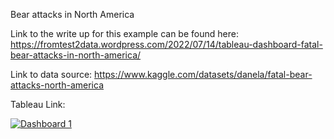Bear attacks in North America

Link to the write up for this example can be found here:
https://fromtest2data.wordpress.com/2022/07/14/tableau-dashboard-fatal-bear-attacks-in-north-america/

Link to data source:
https://www.kaggle.com/datasets/danela/fatal-bear-attacks-north-america

Tableau Link:
<div class='tableauPlaceholder' id='viz1658913897904' style='position: relative'><noscript><a href='#'><img alt='Dashboard 1 ' src='https:&#47;&#47;public.tableau.com&#47;static&#47;images&#47;Be&#47;BearAttacksNA&#47;Dashboard1&#47;1_rss.png' style='border: none' /></a></noscript><object class='tableauViz'  style='display:none;'><param name='host_url' value='https%3A%2F%2Fpublic.tableau.com%2F' /> <param name='embed_code_version' value='3' /> <param name='site_root' value='' /><param name='name' value='BearAttacksNA&#47;Dashboard1' /><param name='tabs' value='no' /><param name='toolbar' value='yes' /><param name='static_image' value='https:&#47;&#47;public.tableau.com&#47;static&#47;images&#47;Be&#47;BearAttacksNA&#47;Dashboard1&#47;1.png' /> <param name='animate_transition' value='yes' /><param name='display_static_image' value='yes' /><param name='display_spinner' value='yes' /><param name='display_overlay' value='yes' /><param name='display_count' value='yes' /><param name='language' value='en-GB' /></object></div>                <script type='text/javascript'>                    var divElement = document.getElementById('viz1658913897904');                    var vizElement = divElement.getElementsByTagName('object')[0];                    if ( divElement.offsetWidth > 800 ) { vizElement.style.width='1654px';vizElement.style.height='1196px';} else if ( divElement.offsetWidth > 500 ) { vizElement.style.width='1654px';vizElement.style.height='1196px';} else { vizElement.style.width='100%';vizElement.style.height='2977px';}                     var scriptElement = document.createElement('script');                    scriptElement.src = 'https://public.tableau.com/javascripts/api/viz_v1.js';                    vizElement.parentNode.insertBefore(scriptElement, vizElement);                </script>

